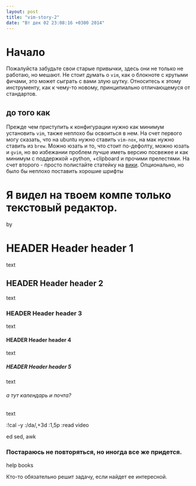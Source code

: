 ```yaml
---
layout: post
title: "vim-story-2"
date: "Вт дек 02 23:08:16 +0300 2014"
---
```


# Начало

Пожалуйста забудьте свои старые привычки, здесь они не только не работаю, но
мешают. Не стоит думать о `vim`, как о блокноте с крутыми фичами, это может
сыграть с вами злую шутку. Относитесь к этому инструменту, как к чему-то
новому, принципиально отличающемуся от стандартов.

## до того как
Прежде чем приступить к конфигурации нужно как минимум установить `vim`, также
неплохо бы освоиться в нем. На счет первого могу сказать, что на ubuntu нужно
ставить `vim-nox`, на мак нужно ставить из `brew`. Можно юзать и то, что стоит
по-дефолту, можно юзать и `gvim`, но во избежании проблем лучше иметь версию
посвежее и как минимум с поддержкой +python, +clipboard и прочими прелестями.
На счет второго - просто полистайте статейку на [вики][wiki].
Опционально, но было бы неплохо поставить хорошие шрифты

# Я видел на твоем компе только текстовый редактор. #
by

# HEADER Header header 1
text

## HEADER Header header 2
text

### HEADER Header header 3
text


#### HEADER Header header 4
text


##### HEADER Header header 5
text

###### а тут календарь и почта? ##
text

:!cal -y
:/da/,+3d
:1,5p
:read
video


ed
sed, awk

### Постараюсь не повторяться, но иногда все же придется.
help
books


Кто-то обязательно решит задачу, если найдет ее интересной.

[wiki]: https://ru.wikibooks.org/wiki/Vim
